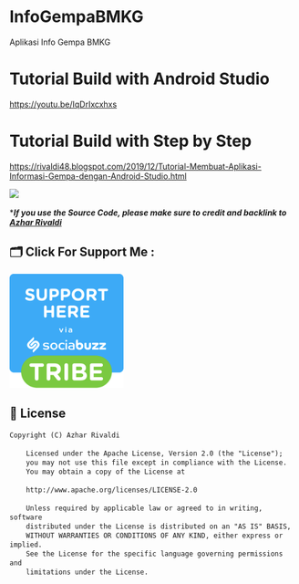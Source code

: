 # InfoGempaBMKG
Aplikasi Info Gempa BMKG

# Tutorial Build with Android Studio
https://youtu.be/IqDrIxcxhxs

# Tutorial Build with Step by Step
https://rivaldi48.blogspot.com/2019/12/Tutorial-Membuat-Aplikasi-Informasi-Gempa-dengan-Android-Studio.html

<img src="https://1.bp.blogspot.com/-txANOlypuTM/YAZyud5Yg5I/AAAAAAAAHtk/ZPmdKbYVXKYCF5IRSVdKDPwRjoHmvp6DgCLcBGAsYHQ/s2048/Tutorial%2BMembuat%2BAplikasi%2BInfo%2BGempa%2Bdengan%2BAndroid%2BStudio.png" data-canonical-src="https://1.bp.blogspot.com/-txANOlypuTM/YAZyud5Yg5I/AAAAAAAAHtk/ZPmdKbYVXKYCF5IRSVdKDPwRjoHmvp6DgCLcBGAsYHQ/s2048/Tutorial%2BMembuat%2BAplikasi%2BInfo%2BGempa%2Bdengan%2BAndroid%2BStudio.png" style="max-width:100%;">

****If you use the Source Code, please make sure to credit and backlink to [Azhar Rivaldi](https://rivaldi48.blogspot.com/)***

## 🗂 Click For Support Me :
<a href="https://sociabuzz.com/azharrvldi_/donate"> 
<img src="https://github.com/AzharRivaldi/AzharRivaldi/blob/master/Support%20Here.png" width="200" height="200"></a>

## 📄 License

```
Copyright (C) Azhar Rivaldi

    Licensed under the Apache License, Version 2.0 (the "License");
    you may not use this file except in compliance with the License.
    You may obtain a copy of the License at

    http://www.apache.org/licenses/LICENSE-2.0

    Unless required by applicable law or agreed to in writing, software
    distributed under the License is distributed on an "AS IS" BASIS,
    WITHOUT WARRANTIES OR CONDITIONS OF ANY KIND, either express or implied.
    See the License for the specific language governing permissions and
    limitations under the License.

```
